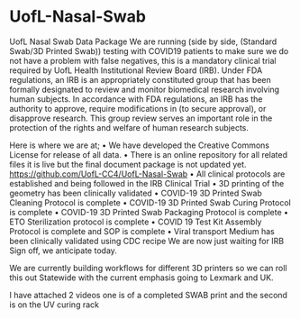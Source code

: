 # UofL-Nasal-Swab
UofL Nasal Swab Data Package
We are running (side by side, (Standard Swab/3D Printed Swab)) testing with COVID19 patients to make sure we do not have a problem with false negatives, this is a mandatory clinical trial required by UofL Health Institutional Review Board (IRB).  Under FDA regulations, an IRB is an appropriately constituted group that has been formally designated to review and monitor biomedical research involving human subjects. In accordance with FDA regulations, an IRB has the authority to approve, require modifications in (to secure approval), or disapprove research. This group review serves an important role in the protection of the rights and welfare of human research subjects.

Here is where we are at;
•	We have developed the Creative Commons License for release of all data.
•	There is an online repository for all related files it is live but the final document package is not updated yet. https://github.com/UofL-CC4/UofL-Nasal-Swab
•	All clinical protocols are established and being followed in the IRB Clinical Trial
•	3D printing of the geometry has been clinically validated
•	COVID-19 3D Printed Swab Cleaning Protocol is complete
•	COVID-19 3D Printed Swab Curing Protocol is complete
•	COVID-19 3D Printed Swab Packaging Protocol is complete
•	ETO Sterilization protocol is complete
•	COVID 19 Test Kit Assembly Protocol is complete and SOP is complete
•	Viral transport Medium has been clinically validated using CDC recipe
We are now just waiting for IRB Sign off, we anticipate today.

We are currently building workflows for different 3D printers so we can roll this out Statewide with the current emphasis going to Lexmark and UK.

I have attached 2 videos one is of a completed SWAB print and the second is on the UV curing rack
